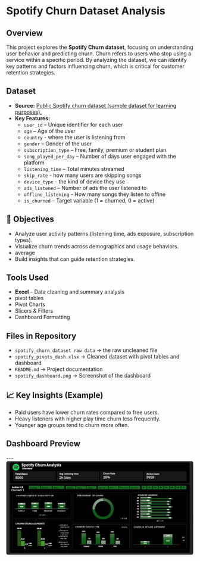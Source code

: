 
# Spotify Churn Dataset Analysis  

##  Overview  
This project explores the **Spotify Churn dataset**, focusing on understanding user behavior and predicting churn. Churn refers to users who stop using a service within a specific period. By analyzing the dataset, we can identify key patterns and factors influencing churn, which is critical for customer retention strategies.  

##  Dataset  
- **Source:** [Public Spotify churn dataset (sample dataset for learning purposes).](https://www.kaggle.com/datasets/nabihazahid/spotify-dataset-for-churn-analysis)  
- **Key Features:**
  - `user_id` – Unique identifier for each user  
  - `age` – Age of the user 
  - `country` - where the user is listening from 
  - `gender` – Gender of the user  
  - `subscription_type` – Free, family, premium or student plan  
  - `song_played_per_day` – Number of days user engaged with the platform  
  - `listening_time` – Total minutes streamed  
  - `skip_rate` - how many users are skipping songs
  - `device_type` - the kind of device they use
  - `ads_listened` – Number of ads the user listened to  
  - `offline_listening` - How many songs they listen to offine
  - `is_churned` – Target variable (1 = churned, 0 = active)  

## 🔎 Objectives  
- Analyze user activity patterns (listening time, ads exposure, subscription types).  
- Visualize churn trends across demographics and usage behaviors.  
- average
- Build insights that can guide retention strategies.  

## Tools Used  
- **Excel** – Data cleaning and summary analysis
- pivot tables  
- Pivot Charts  
- Slicers & Filters  
- Dashboard Formatting
   

##  Files in Repository
- `spotify_churn_dataset raw data` -> the raw uncleaned file
- `spotify_pivots_dash.xlsx` → Cleaned dataset with pivot tables and dashboard  
- `README.md` → Project documentation  
- `spotify_dashboard.png` → Screenshot of the dashboard  

 

## 📈 Key Insights (Example)  
- Paid users have lower churn rates compared to free users.  
- Heavy listeners with higher play time churn less frequently.  
- Younger age groups tend to churn more often.  

##  Dashboard Preview
--- ![spotify_dashboard_preview](spotify_dashboard.png)
